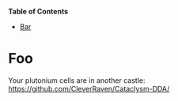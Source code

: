 <!-- START doctoc generated TOC please keep comment here to allow auto update -->
<!-- DON'T EDIT THIS SECTION, INSTEAD RE-RUN doctoc TO UPDATE -->
**Table of Contents**

- [Bar](#bar)

<!-- END doctoc generated TOC please keep comment here to allow auto update -->

# Foo

Your plutonium cells are in another castle: https://github.com/CleverRaven/Cataclysm-DDA/

